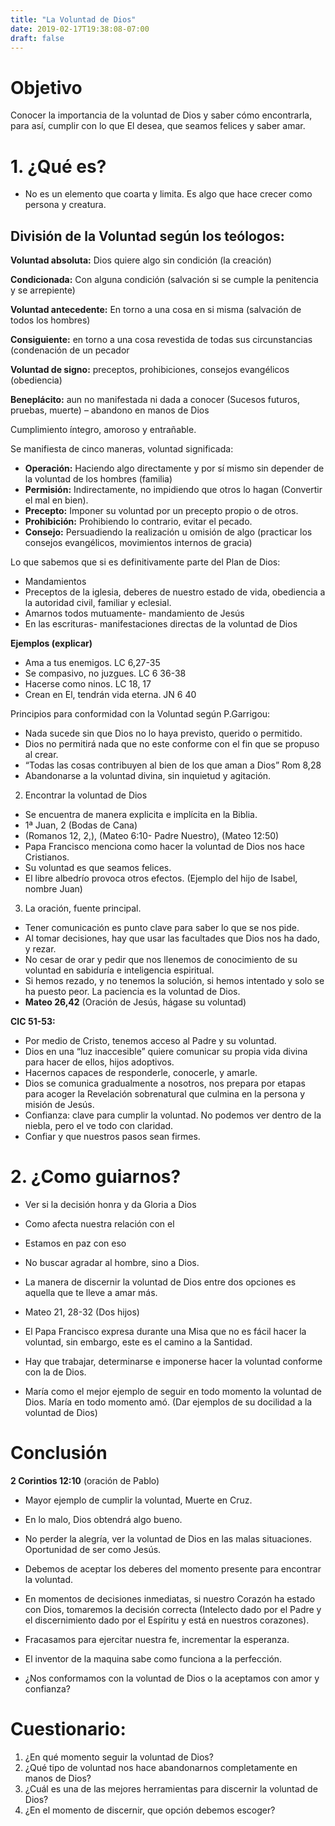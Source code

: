 ```yaml
---
title: "La Voluntad de Dios"
date: 2019-02-17T19:38:08-07:00
draft: false
---
```



# Objetivo

Conocer la importancia de la voluntad de Dios y saber cómo encontrarla, para así, cumplir con lo que El desea, que seamos felices y saber amar.  

# 1. ¿Qué es?
- No es un elemento que coarta y limita. Es algo que hace crecer como persona y creatura. 

## División de la Voluntad según los teólogos:

**Voluntad absoluta:** Dios quiere algo sin condición (la creación)

**Condicionada:** Con alguna condición (salvación si se cumple la penitencia y se arrepiente)

**Voluntad antecedente:** En torno a una cosa en si misma (salvación de todos los hombres)

**Consiguiente:** en torno a una cosa revestida de todas sus circunstancias (condenación de un pecador

**Voluntad de signo:** preceptos, prohibiciones, consejos evangélicos (obediencia)

**Beneplácito:** aun no manifestada ni dada a conocer (Sucesos futuros, pruebas, muerte) – abandono en manos de Dios

Cumplimiento íntegro, amoroso y entrañable.	

Se manifiesta de cinco maneras, voluntad significada:

- **Operación:** Haciendo algo directamente y por sí mismo sin depender de la voluntad de los hombres (familia) 
- **Permisión:** Indirectamente, no impidiendo que otros lo hagan (Convertir el mal en bien). 
- **Precepto:** Imponer su voluntad por un precepto propio o de otros. 
- **Prohibición:** Prohibiendo lo contrario, evitar el pecado.
- **Consejo:** Persuadiendo la realización u omisión de algo (practicar los consejos evangélicos, movimientos internos de gracia)

Lo que sabemos que si es definitivamente parte del Plan de Dios:

- Mandamientos	
- Preceptos de la iglesia, deberes de nuestro estado de vida, obediencia a la autoridad civil, familiar y eclesial.
- Amarnos todos mutuamente- mandamiento de Jesús
- En las escrituras- manifestaciones directas de la voluntad de Dios

**Ejemplos (explicar)**

- Ama a tus enemigos. LC 6,27-35
- Se compasivo, no juzgues. LC 6 36-38
- Hacerse como ninos. LC 18, 17
- Crean en El, tendrán vida eterna. JN 6 40

Principios para conformidad con la Voluntad según P.Garrigou:

- Nada sucede sin que Dios no lo haya previsto, querido o permitido. 
- Dios no permitirá nada que no este conforme con el fin que se propuso al crear. 
- “Todas las cosas contribuyen al bien de los que aman a Dios” Rom 8,28
- Abandonarse a la voluntad divina, sin inquietud y agitación. 

2. Encontrar la voluntad de Dios

- Se encuentra de manera explicita e implícita en la Biblia.
- 1ª Juan, 2 (Bodas de Cana)
- (Romanos 12, 2,), (Mateo 6:10- Padre Nuestro), (Mateo 12:50)
- Papa Francisco menciona como hacer la voluntad de Dios nos hace Cristianos. 
- Su voluntad es que seamos felices. 
- El libre albedrío provoca otros efectos.
(Ejemplo del hijo de Isabel, nombre Juan)

3. La oración, fuente principal.
- Tener comunicación es punto clave para saber lo que se nos pide.
- Al tomar decisiones, hay que usar las facultades que Dios nos ha dado, y rezar. 
- No cesar de orar y pedir que nos llenemos de conocimiento de su voluntad en sabiduría e inteligencia espiritual.
- Si hemos rezado, y no tenemos la solución, si hemos intentado y solo se ha puesto peor. La paciencia es la voluntad de Dios.
- **Mateo 26,42** (Oración de Jesús, hágase su voluntad)

**CIC 51-53:**

- Por medio de Cristo, tenemos acceso al Padre y su voluntad. 
- Dios en una “luz inaccesible” quiere comunicar su propia vida divina para hacer de ellos, hijos adoptivos. 
- Hacernos capaces de responderle, conocerle, y amarle.
- Dios se comunica gradualmente a nosotros, nos prepara por etapas para acoger la Revelación sobrenatural que culmina en la persona y misión de Jesús. 
- Confianza: clave para cumplir la voluntad. No podemos ver dentro de la niebla, pero el ve todo con claridad.
- Confiar y que nuestros pasos sean firmes. 

# 2. ¿Como guiarnos?

- Ver si la decisión honra y da Gloria a Dios
- Como afecta nuestra relación con el
- Estamos en paz con eso
- No buscar agradar al hombre, sino a Dios.
- La manera de discernir la voluntad de Dios entre dos opciones es aquella que te lleve a amar más. 

- Mateo 21, 28-32 (Dos hijos)
- El Papa Francisco expresa durante una Misa que no es fácil hacer la voluntad, sin embargo, este es el camino a la Santidad.
- Hay que trabajar, determinarse e imponerse hacer la voluntad conforme con la de Dios. 
- María como el mejor ejemplo de seguir en todo momento la voluntad de Dios. María en todo momento amó. (Dar ejemplos de su docilidad a la voluntad de Dios)

# Conclusión

**2 Corintios 12:10** (oración de Pablo)
- Mayor ejemplo de cumplir la voluntad, Muerte en Cruz. 
- En lo malo, Dios obtendrá algo bueno.

- No perder la alegría, ver la voluntad de Dios en las malas situaciones. Oportunidad de ser como Jesús.

- Debemos de aceptar los deberes del momento presente para encontrar la voluntad.

- En momentos de decisiones inmediatas, si nuestro Corazón ha estado con Dios, tomaremos la decisión correcta (Intelecto dado por el Padre y el discernimiento dado por el Espíritu y está en nuestros corazones).
- Fracasamos para ejercitar nuestra fe, incrementar la esperanza. 
- El inventor de la maquina sabe como funciona a la perfección. 
- ¿Nos conformamos con la voluntad de Dios o la aceptamos con amor y confianza?



# Cuestionario:

1. ¿En qué momento seguir la voluntad de Dios?
2. ¿Qué tipo de voluntad nos hace abandonarnos completamente en manos de Dios?
3. ¿Cuál es una de las mejores herramientas para discernir la voluntad de Dios?
4. ¿En el momento de discernir, que opción debemos escoger?



